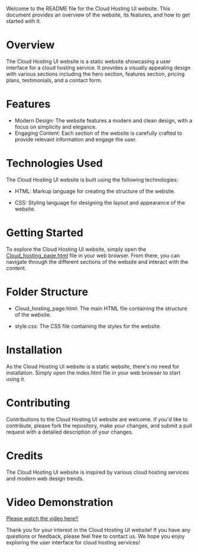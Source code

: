 Welcome to the README file for the Cloud Hosting UI website. This document provides an overview of the website, its features, and how to get started with it.

# Overview
The Cloud Hosting UI website is a static website showcasing a user interface for a cloud hosting service. It provides a visually appealing design with various sections including the hero section, features section, pricing plans, testimonials, and a contact form.

# Features
- Modern Design: The website features a modern and clean design, with a focus on simplicity and elegance.
- Engaging Content: Each section of the website is carefully crafted to provide relevant information and engage the user.

# Technologies Used
The Cloud Hosting UI website is built using the following technologies:

- HTML: Markup language for creating the structure of the website.

- CSS: Styling language for designing the layout and appearance of the website.

# Getting Started
To explore the Cloud Hosting UI website, simply open the [Cloud_hosting_page.html](./Cloud_hosting_page.html) file in your web browser. From there, you can navigate through the different sections of the website and interact with the content.

# Folder Structure
- Cloud_hosting_page.html: The main HTML file containing the structure of the website.

- style.css: The CSS file containing the styles for the website.

# Installation
As the Cloud Hosting UI website is a static website, there's no need for installation. Simply open the index.html file in your web browser to start using it.

# Contributing
Contributions to the Cloud Hosting UI website are welcome. If you'd like to contribute, please fork the repository, make your changes, and submit a pull request with a detailed description of your changes.

# Credits
The Cloud Hosting UI website is inspired by various cloud hosting services and modern web design trends.

# Video Demonstration
[Please watch the video here!!](https://youtu.be/z5DdRUxapSE)


Thank you for your interest in the Cloud Hosting UI website! If you have any questions or feedback, please feel free to contact us. We hope you enjoy exploring the user interface for cloud hosting services!